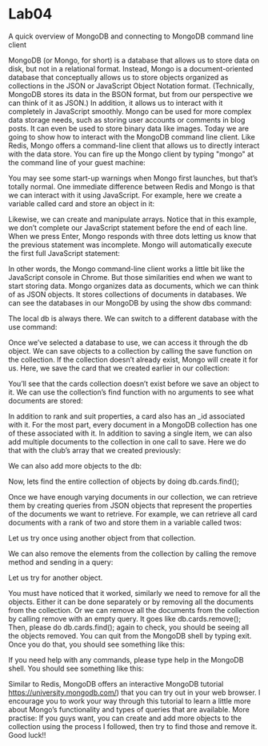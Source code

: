 # Lab04

A quick overview of MongoDB and connecting to MongoDB command line client

MongoDB (or Mongo, for short) is a database that allows us to store data on disk, but not in a relational format. Instead, Mongo is a document-oriented database that conceptually allows us to store objects organized as collections in the JSON or JavaScript Object Notation format. (Technically, MongoDB stores its data in the BSON format, but from our perspective we can think of it as JSON.) In addition, it allows us to interact with it completely in JavaScript smoothly. Mongo can be used for more complex data storage needs, such as storing user accounts or comments in blog posts. It can even be used to store binary data like images. Today we are going to show how to interact with the MongoDB command line client. 
Like Redis, Mongo offers a command-line client that allows us to directly interact with the data store. You can fire up the Mongo client by typing "mongo" at the command line of your guest machine:
 
You may see some start-up warnings when Mongo first launches, but that’s totally normal.
One immediate difference between Redis and Mongo is that we can interact with it using JavaScript. For example, here we create a variable called card and store an object in it:
 
Likewise, we can create and manipulate arrays. Notice that in this example, we don’t complete our JavaScript statement before the end of each line. When we press Enter, Mongo responds with three dots letting us know that the previous statement was incomplete. Mongo will automatically execute the first full JavaScript statement:
 
In other words, the Mongo command-line client works a little bit like the JavaScript console in Chrome. But those similarities end when we want to start storing data. Mongo organizes data as documents, which we can think of as JSON objects. It stores collections of documents in databases. We can see the databases in our MongoDB by using the show dbs command:
 
The local db is always there. We can switch to a different database with the use command:
 
Once we’ve selected a database to use, we can access it through the db object. We can save objects to a collection by calling the save function on the collection. If the collection doesn’t already exist, Mongo will create it for us. Here, we save the card that we created earlier in our collection:
 
You’ll see that the cards collection doesn’t exist before we save an object to it. We can use the collection’s find function with no arguments to see what documents are stored:
 
In addition to rank and suit properties, a card also has an _id associated with it. For the most part, every document in a MongoDB collection has one of these associated with it. In addition to saving a single item, we can also add multiple documents to the collection in one call to save. Here we do that with the club’s array that we created previously:
 
We can also add more objects to the db:
 
Now, lets find the entire collection of objects by doing db.cards.find();
 
Once we have enough varying documents in our collection, we can retrieve them by creating queries from JSON objects that represent the properties of the documents we want to retrieve. For example, we can retrieve all card documents with a rank of two and store them in a variable called twos:
 
Let us try once using another object from that collection. 
 
We can also remove the elements from the collection by calling the remove method and sending in a query:
 
Let us try for another object. 
 
You must have noticed that it worked, similarly we need to remove for all the objects. Either it can be done separately or by removing all the documents from the collection. 
Or we can remove all the documents from the collection by calling remove with an empty query. It goes like db.cards.remove(); Then, please do db.cards.find(); again to check, you should be seeing all the objects removed. You can quit from the MongoDB shell by typing exit. Once you do that, you should see something like this:
 
If you need help with any commands, please type help in the MongoDB shell. You should see something like this:
 
Similar to Redis, MongoDB offers an interactive MongoDB tutorial https://university.mongodb.com/) that you can try out in your web browser. I encourage you to work your way through this tutorial to learn a little more about Mongo’s functionality and types of queries that are available. 
More practise: If you guys want, you can create and add more objects to the collection using the process I followed, then try to find those and remove it. Good luck!!
  
